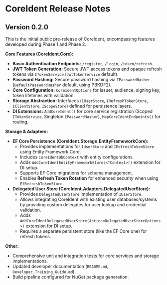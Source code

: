 # CoreIdent Release Notes

## Version 0.2.0

This is the initial public pre-release of CoreIdent, encompassing features developed during Phase 1 and Phase 2.

**Core Features (CoreIdent.Core):**

*   **Basic Authentication Endpoints:** `/register`, `/login`, `/token/refresh`.
*   **JWT Token Generation:** Secure JWT access tokens and opaque refresh tokens via `ITokenService` (`JwtTokenService` default).
*   **Password Hashing:** Secure password hashing via `IPasswordHasher` (`DefaultPasswordHasher` default, using PBKDF2).
*   **Core Configuration:** `CoreIdentOptions` for issuer, audience, signing key, token lifetimes with validation.
*   **Storage Abstraction:** Interfaces (`IUserStore`, `IRefreshTokenStore`, `IClientStore`, `IScopeStore`) defined for persistence layers.
*   **DI Extensions:** `AddCoreIdent()` for core service registration (Scoped `ITokenService`, Singleton `IPasswordHasher`), `MapCoreIdentEndpoints()` for routing.

**Storage & Adapters:**

*   **EF Core Persistence (CoreIdent.Storage.EntityFrameworkCore):**
    *   Provides implementations for `IUserStore` and `IRefreshTokenStore` using Entity Framework Core.
    *   Includes `CoreIdentDbContext` with entity configurations.
    *   Adds `AddCoreIdentEntityFrameworkStores<TContext>()` extension for DI setup.
    *   Supports EF Core migrations for schema management.
    *   Enables **Refresh Token Rotation** for enhanced security when using `EfRefreshTokenStore`.
*   **Delegated User Store (CoreIdent.Adapters.DelegatedUserStore):**
    *   Provides `DelegatedUserStore` implementation of `IUserStore`.
    *   Allows integrating CoreIdent with existing user databases/systems by providing custom delegates for user lookup and credential validation.
    *   Adds `AddCoreIdentDelegatedUserStore(Action<DelegatedUserStoreOptions>)` extension for DI setup.
    *   Requires a separate persistent store (like the EF Core one) for refresh tokens.

**Other:**

*   Comprehensive unit and integration tests for core services and storage implementations.
*   Updated developer documentation (`README.md`, `Developer_Training_Guide.md`).
*   Build pipeline configured for NuGet package generation. 